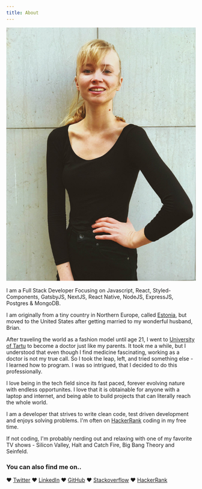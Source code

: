 ```yaml
---
title: About
---
```


![Getter](./getter.jpg "Getter")

I am a Full Stack Developer Focusing on Javascript, React, Styled-Components, GatsbyJS, NextJS, React Native, NodeJS, ExpressJS, Postgres & MongoDB.

I am originally from a tiny country in Northern Europe, called [Estonia](https://en.wikipedia.org/wiki/Estonia), but moved to the United States after getting married to my wonderful husband, Brian.

After traveling the world as a fashion model until age 21, I went to [University of Tartu](https://www.ut.ee/en) to become a doctor just like my parents. It took me a while, but I understood that even though I find medicine fascinating, working as a doctor is not my true call. So I took the leap, left, and tried something else - I learned how to program. I was so intrigued, that I decided to do this professionally.

I love being in the tech field since its fast paced, forever evolving nature with endless opportunites. I love that it is obtainable for anyone with a laptop and internet, and being able to build projects that can literally reach the whole world.

I am a developer that strives to write clean code, test driven development and enjoys solving problems. I'm often on [HackerRank](https://hackerrank.com/getterhiss) coding in my free time.

If not coding, I'm probably nerding out and relaxing with one of my favorite TV shows - Silicon Valley, Halt and Catch Fire, Big Bang Theory and Seinfeld.

### You can also find me on..

♥️ [Twitter](https://twitter.com/getterhiss)
♥️ [LinkedIn](https://linkedin.com/in/getterhiss)
♥️ [GitHub](https://github.com/getterhiss)
♥️ [Stackoverflow](https://stackoverflow.com/cv/getterhiss)
♥️ [HackerRank](https://hackerrank.com/getterhiss)